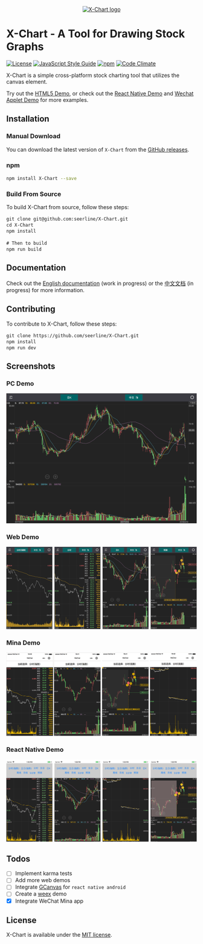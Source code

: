 <p align="center"><a href="https://seerline.github.io" target="_blank" rel="noopener noreferrer"><img width="100" src="https://seerline.github.io/logo.png" alt="X-Chart logo"></a></p>

# X-Chart - A Tool for Drawing Stock Graphs

[![License](https://img.shields.io/apm/l/vim-mode.svg?style=plastic)](https://opensource.org/licenses/MIT)
[![JavaScript Style Guide](https://img.shields.io/badge/code_style-standard-brightgreen.svg)](https://standardjs.com)
[![npm](https://img.shields.io/npm/v/X-Chart.svg)](https://www.npmjs.com/package/X-Chart) [![Code Climate](https://img.shields.io/codeclimate/maintainability/seerline/X-Chart.svg)](https://codeclimate.com/github/seerline/X-Chart)

X-Chart is a simple cross-platform stock charting tool that utilizes the canvas element.

Try out the [HTML5 Demo](https://seerline.github.io/X-Chart/samples/), or check out the [React Native Demo](https://github.com/seerline/react-native-X-Chart-demo) and [Wechat Applet Demo](https://github.com/seerline/wechat-applet-X-Chart-demo) for more examples.

## Installation

### Manual Download

You can download the latest version of `X-Chart` from the [GitHub releases](https://github.com/seerline/X-Chart/releases/latest).

### npm

```bash
npm install X-Chart --save
```

### Build From Source

To build X-Chart from source, follow these steps:

```shell
git clone git@github.com:seerline/X-Chart.git
cd X-Chart
npm install

# Then to build
npm run build
```

## Documentation

Check out the [English documentation](https://seerline.github.io/X-Chart/) (work in progress) or the [中文文档](https://seerline.github.io/X-Chart/zh/) (in progress) for more information.

## Contributing

To contribute to X-Chart, follow these steps:

```shell
git clone https://github.com/seerline/X-Chart.git
npm install
npm run dev
```

## Screenshots

### PC Demo

![PC Demo](./screenshot/pc.png)

### Web Demo

![Web Demo](./screenshot/web.png)

### Mina Demo

![Mina Demo](./screenshot/mina.png)

### React Native Demo

![React Native Demo](./screenshot/reactnative.png)

## Todos

* [ ] Implement karma tests
* [ ] Add more web demos
* [ ] Integrate [GCanvas](https://github.com/alibaba/GCanvas) for `react native android`
* [ ] Create a [weex](https://github.com/apache/incubator-weex) demo
* [x] Integrate WeChat Mina app

## License

X-Chart is available under the [MIT license](https://opensource.org/licenses/MIT).